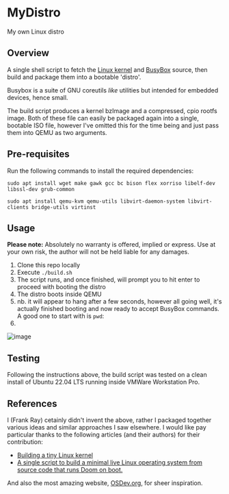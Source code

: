 # MyDistro
My own Linux distro

## Overview
A single shell script to fetch the [Linux kernel](http://kernel.org/) and [BusyBox](https://busybox.net/) source, then build and package them into a bootable 'distro'. 

Busybox is a suite of GNU coreutils *like* utilities but intended for embedded devices, hence small.

The build script produces a kernel bzImage and a compressed, cpio rootfs image. Both of these file can easily be packaged again into a single, bootable ISO file, however I've omitted this for the time being and just pass them into QEMU as two arguments. 

## Pre-requisites
Run the following commands to install the required dependencies:

`sudo apt install wget make gawk gcc bc bison flex xorriso libelf-dev libssl-dev grub-common`

`sudo apt install qemu-kvm qemu-utils libvirt-daemon-system libvirt-clients bridge-utils virtinst`

## Usage
**Please note:** Absolutely no warranty is offered, implied or express. Use at your own risk, the author will not be held liable for any damages.

1. Clone this repo locally
2. Execute `./build.sh`
3. The script runs, and once finished, will prompt you to hit enter to proceed with booting the distro
4. The distro boots inside QEMU
5. nb. it will appear to hang after a few seconds, however all going well, it's actually finished booting and now ready to accept BusyBox commands. A good one to start with is `pwd`:
6. 

![image](https://user-images.githubusercontent.com/52075808/180305755-d6dfc5af-6af6-47df-a247-5f0273b9a0a4.png)

## Testing
Following the instructions above, the build script was tested on a clean install of Ubuntu 22.04 LTS running inside VMWare Workstation Pro.

## References
I (Frank Ray) cetainly didn't invent the above, rather I packaged together various ideas and similar approaches I saw elsewhere. I would like pay particular thanks to the following articles (and their authors) for their contribution:
* [Building a tiny Linux kernel](https://weeraman.com/building-a-tiny-linux-kernel-8c07579ae79d)
* [A single script to build a minimal live Linux operating system from source code that runs Doom on boot.](https://medium.com/@shadlyd15/a-single-script-to-build-a-minimal-live-linux-operating-system-from-source-code-that-runs-doom-on-fc4c981b1e5)

And also the most amazing website, [OSDev.org](https://wiki.osdev.org/Main_Page), for sheer inspiration.
